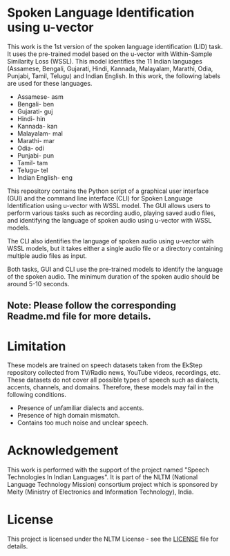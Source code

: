 # Spoken Language Identification using u-vector

This work is the 1st version of the spoken language identification (LID) task. It uses the pre-trained model based on the u-vector with Within-Sample Similarity Loss (WSSL). This model identifies the 11 Indian languages (Assamese, Bengali, Gujarati, Hindi, Kannada, Malayalam, Marathi, Odia, Punjabi, Tamil, Telugu) and Indian English. In this work, the following labels are used for these languages. 

- Assamese- asm
- Bengali- ben
- Gujarati- guj
- Hindi- hin
- Kannada- kan
- Malayalam- mal
- Marathi- mar
- Odia- odi
- Punjabi- pun
- Tamil- tam
- Telugu- tel
- Indian English- eng

This repository contains the Python script of a graphical user interface (GUI) and the command line interface (CLI) for Spoken Language Identification using u-vector with WSSL model. The GUI allows users to perform various tasks such as recording audio, playing saved audio files, and identifying the language of spoken audio using u-vector with WSSL models. 

The CLI also identifies the language of spoken audio using u-vector with WSSL models, but it takes either a single audio file or a directory containing multiple audio files as input. 

Both tasks, GUI and CLI use the pre-trained models to identify the language of the spoken audio. The minimum duration of the spoken audio should be around 5-10 seconds.

## Note: Please follow the corresponding Readme.md file for more details.

# Limitation
These models are trained on speech datasets taken from the EkStep repository collected from TV/Radio news, YouTube videos, recordings, etc. These datasets do not cover all possible types of speech such as dialects, accents, channels, and domains. Therefore, these models may fail in the following conditions.

- Presence of unfamiliar dialects and accents.
- Presence of high domain mismatch.
- Contains too much noise and unclear speech.

# Acknowledgement

This work is performed with the support of the project named "Speech Technologies In Indian Languages". It is part of the NLTM (National Language Technology Mission) consortium project which is sponsored by Meity (Ministry of Electronics and Information Technology), India.


# License

This project is licensed under the NLTM License - see the [LICENSE](LICENSE) file for details.

